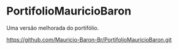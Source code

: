 # PortifolioMauricioBaron
Uma versão melhorada do portifólio.

https://github.com/Mauricio-Baron-Br/PortifolioMauricioBaron.git
